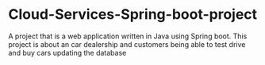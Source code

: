 # Cloud-Services-Spring-boot-project 
A project that is a web application written in Java using Spring boot. 
This project is about an car dealership and customers being able to test drive and buy cars updating the database
